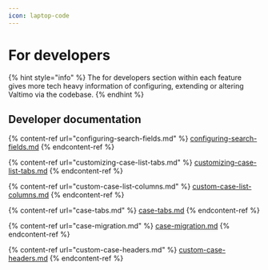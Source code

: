 ```yaml
---
icon: laptop-code
---
```


# For developers

{% hint style="info" %}
The for developers section within each feature gives more tech heavy information of configuring, extending or altering Valtimo via the codebase.
{% endhint %}

## Developer documentation

{% content-ref url="configuring-search-fields.md" %}
[configuring-search-fields.md](configuring-search-fields.md)
{% endcontent-ref %}

{% content-ref url="customizing-case-list-tabs.md" %}
[customizing-case-list-tabs.md](customizing-case-list-tabs.md)
{% endcontent-ref %}

{% content-ref url="custom-case-list-columns.md" %}
[custom-case-list-columns.md](custom-case-list-columns.md)
{% endcontent-ref %}

{% content-ref url="case-tabs.md" %}
[case-tabs.md](case-tabs.md)
{% endcontent-ref %}

{% content-ref url="case-migration.md" %}
[case-migration.md](case-migration.md)
{% endcontent-ref %}

{% content-ref url="custom-case-headers.md" %}
[custom-case-headers.md](custom-case-headers.md)
{% endcontent-ref %}

